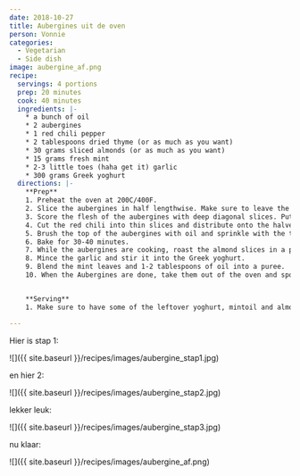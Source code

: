 ```yaml
---
date: 2018-10-27
title: Aubergines uit de oven
person: Vonnie
categories:
  - Vegetarian
  - Side dish
image: aubergine_af.png
recipe:
  servings: 4 portions
  prep: 20 minutes
  cook: 40 minutes
  ingredients: |-
    * a bunch of oil
    * 2 aubergines
    * 1 red chili pepper
    * 2 tablespoons dried thyme (or as much as you want)
    * 30 grams sliced almonds (or as much as you want)
    * 15 grams fresh mint
    * 2-3 little toes (haha get it) garlic
    * 300 grams Greek yoghurt
  directions: |-
    **Prep**
    1. Preheat the oven at 200C/400F.
    2. Slice the aubergines in half lengthwise. Make sure to leave the stems on.
    3. Score the flesh of the aubergines with deep diagonal slices. Put the aubergine halves face-up on an oven pan.
    4. Cut the red chili into thin slices and distribute onto the halved aubergines.
    5. Brush the top of the aubergines with oil and sprinkle with the thyme, and some salt and peper to taste.
    6. Bake for 30-40 minutes.
    7. While the aubergines are cooking, roast the almond slices in a pan without any oil or butter until golden.
    8. Mince the garlic and stir it into the Greek yoghurt.
    9. Blend the mint leaves and 1-2 tablespoons of oil into a puree.
    10. When the Aubergines are done, take them out of the oven and spoon on the garlicy yoghurt. Drizzle with the mintoil and sprinkle with the roasted almond slices.


    **Serving**
    1. Make sure to have some of the leftover yoghurt, mintoil and almond slices on the side because you're going to want more!

---
```


Hier is stap 1:

![]({{ site.baseurl }}/recipes/images/aubergine_stap1.jpg)

en hier 2:

![]({{ site.baseurl }}/recipes/images/aubergine_stap2.jpg)

lekker leuk:

![]({{ site.baseurl }}/recipes/images/aubergine_stap3.jpg)

nu klaar:

![]({{ site.baseurl }}/recipes/images/aubergine_af.png)
